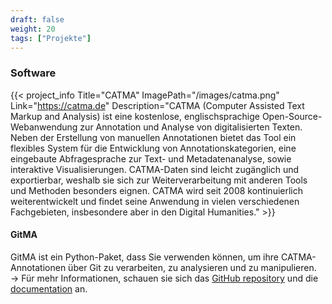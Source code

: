 ```yaml
---
draft: false
weight: 20
tags: ["Projekte"]
---
```


### Software
{{< project_info
    Title="CATMA"
    ImagePath="/images/catma.png"
    Link="https://catma.de"
    Description="CATMA (Computer Assisted Text Markup and Analysis) ist eine kostenlose, englischsprachige Open-Source-Webanwendung zur Annotation und Analyse von digitalisierten Texten. Neben der Erstellung von manuellen Annotationen bietet das Tool ein flexibles System für die Entwicklung von Annotationskategorien, eine eingebaute Abfragesprache zur Text- und Metadatenanalyse, sowie interaktive Visualisierungen. CATMA-Daten sind leicht zugänglich und exportierbar, weshalb sie sich zur Weiterverarbeitung mit anderen Tools und Methoden besonders eignen. CATMA wird seit 2008 kontinuierlich weiterentwickelt und findet seine Anwendung in vielen verschiedenen Fachgebieten, insbesondere aber in den Digital Humanities."
     >}}

#### GitMA
GitMA ist ein Python-Paket, dass Sie verwenden können, um ihre CATMA-Annotationen über Git zu verarbeiten, zu analysieren und zu manipulieren.
&rarr; Für mehr Informationen, schauen sie sich das [GitHub repository](https://github.com/forTEXT/gitma) und die [documentation](https://gitma.readthedocs.io/en/latest/index.html) an.


</br></br></br></br>